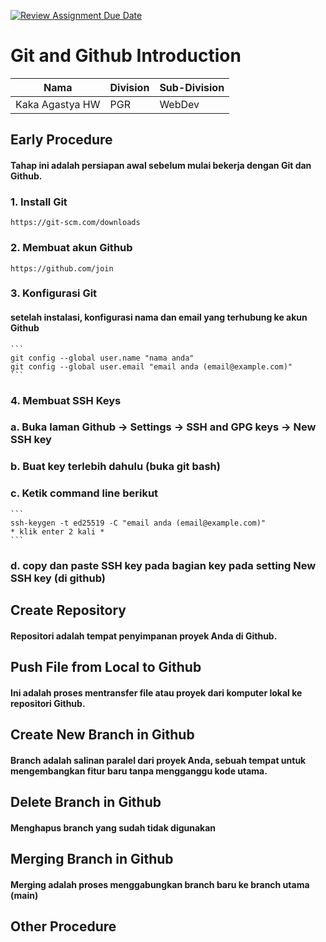 [![Review Assignment Due Date](https://classroom.github.com/assets/deadline-readme-button-22041afd0340ce965d47ae6ef1cefeee28c7c493a6346c4f15d667ab976d596c.svg)](https://classroom.github.com/a/tbEHDGEc)
# Git and Github Introduction

| Nama  | Division        | Sub-Division  |
| ----- | ---------- | ---------- |
| Kaka Agastya HW   | PGR | WebDev |

## Early Procedure
#### Tahap ini adalah persiapan awal sebelum mulai bekerja dengan Git dan Github.
### 1. Install Git
    https://git-scm.com/downloads
### 2. Membuat akun Github
    https://github.com/join
### 3. Konfigurasi Git
#### setelah instalasi, konfigurasi nama dan email yang terhubung ke akun Github
    ```
    git config --global user.name "nama anda"
    git config --global user.email "email anda (email@example.com)"
    ```
### 4. Membuat SSH Keys
### a. Buka laman Github -> Settings -> SSH and GPG keys -> New SSH key
### b. Buat key terlebih dahulu (buka git bash)
### c. Ketik command line berikut
    ```
    ssh-keygen -t ed25519 -C "email anda (email@example.com)"
    * klik enter 2 kali *
    ```
### d. copy dan paste SSH key pada bagian key pada setting New SSH key (di github)

## Create Repository
#### Repositori adalah tempat penyimpanan proyek Anda di Github.

## Push File from Local to Github
#### Ini adalah proses mentransfer file atau proyek dari komputer lokal ke repositori Github.

## Create New Branch in Github 
#### Branch adalah salinan paralel dari proyek Anda, sebuah tempat untuk mengembangkan fitur baru tanpa mengganggu kode utama.

## Delete Branch in Github
#### Menghapus branch yang sudah tidak digunakan

## Merging Branch in Github
#### Merging adalah proses menggabungkan branch baru ke branch utama (main)

## Other Procedure
